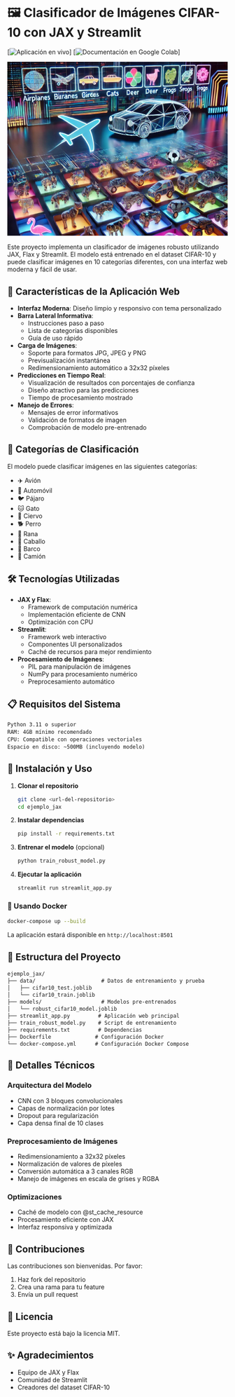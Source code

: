 # 🖼️ Clasificador de Imágenes CIFAR-10 con JAX y Streamlit

[![Aplicación en vivo](https://static.streamlit.io/badges/streamlit_badge_black_white.svg)]
[![Documentación en Google Colab](https://colab.research.google.com/assets/colab-badge.svg)]

![CIFAR-10](img/cifar-10.jpg)

Este proyecto implementa un clasificador de imágenes robusto utilizando JAX, Flax y Streamlit. El modelo está entrenado en el dataset CIFAR-10 y puede clasificar imágenes en 10 categorías diferentes, con una interfaz web moderna y fácil de usar.

## 🌟 Características de la Aplicación Web

- **Interfaz Moderna**: Diseño limpio y responsivo con tema personalizado
- **Barra Lateral Informativa**: 
  - Instrucciones paso a paso
  - Lista de categorías disponibles
  - Guía de uso rápido
- **Carga de Imágenes**:
  - Soporte para formatos JPG, JPEG y PNG
  - Previsualización instantánea
  - Redimensionamiento automático a 32x32 píxeles
- **Predicciones en Tiempo Real**:
  - Visualización de resultados con porcentajes de confianza
  - Diseño atractivo para las predicciones
  - Tiempo de procesamiento mostrado
- **Manejo de Errores**:
  - Mensajes de error informativos
  - Validación de formatos de imagen
  - Comprobación de modelo pre-entrenado

## 🎯 Categorías de Clasificación

El modelo puede clasificar imágenes en las siguientes categorías:
- ✈️ Avión
- 🚗 Automóvil
- 🐦 Pájaro
- 🐱 Gato
- 🦌 Ciervo
- 🐕 Perro
- 🐸 Rana
- 🐎 Caballo
- 🚢 Barco
- 🚛 Camión

## 🛠️ Tecnologías Utilizadas

- **JAX y Flax**: 
  - Framework de computación numérica
  - Implementación eficiente de CNN
  - Optimización con CPU
- **Streamlit**: 
  - Framework web interactivo
  - Componentes UI personalizados
  - Caché de recursos para mejor rendimiento
- **Procesamiento de Imágenes**:
  - PIL para manipulación de imágenes
  - NumPy para procesamiento numérico
  - Preprocesamiento automático

## 📋 Requisitos del Sistema

```txt
Python 3.11 o superior
RAM: 4GB mínimo recomendado
CPU: Compatible con operaciones vectoriales
Espacio en disco: ~500MB (incluyendo modelo)
```

## 🚀 Instalación y Uso

1. **Clonar el repositorio**
   ```bash
   git clone <url-del-repositorio>
   cd ejemplo_jax
   ```

2. **Instalar dependencias**
   ```bash
   pip install -r requirements.txt
   ```

3. **Entrenar el modelo** (opcional)
   ```bash
   python train_robust_model.py
   ```

4. **Ejecutar la aplicación**
   ```bash
   streamlit run streamlit_app.py
   ```

### 🐳 Usando Docker

```bash
docker-compose up --build
```

La aplicación estará disponible en `http://localhost:8501`

## 📁 Estructura del Proyecto

```
ejemplo_jax/
├── data/                     # Datos de entrenamiento y prueba
│   ├── cifar10_test.joblib
│   └── cifar10_train.joblib
├── models/                   # Modelos pre-entrenados
│   └── robust_cifar10_model.joblib
├── streamlit_app.py         # Aplicación web principal
├── train_robust_model.py    # Script de entrenamiento
├── requirements.txt         # Dependencias
├── Dockerfile              # Configuración Docker
└── docker-compose.yml      # Configuración Docker Compose
```

## 🧮 Detalles Técnicos

### Arquitectura del Modelo
- CNN con 3 bloques convolucionales
- Capas de normalización por lotes
- Dropout para regularización
- Capa densa final de 10 clases

### Preprocesamiento de Imágenes
- Redimensionamiento a 32x32 píxeles
- Normalización de valores de píxeles
- Conversión automática a 3 canales RGB
- Manejo de imágenes en escala de grises y RGBA

### Optimizaciones
- Caché de modelo con @st_cache_resource
- Procesamiento eficiente con JAX
- Interfaz responsiva y optimizada

## 🤝 Contribuciones

Las contribuciones son bienvenidas. Por favor:
1. Haz fork del repositorio
2. Crea una rama para tu feature
3. Envía un pull request

## 📝 Licencia

Este proyecto está bajo la licencia MIT.

## ✨ Agradecimientos

- Equipo de JAX y Flax
- Comunidad de Streamlit
- Creadores del dataset CIFAR-10
